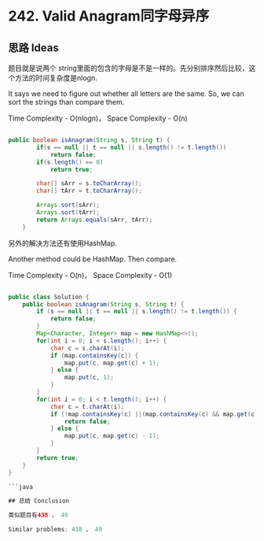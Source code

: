 # 242. Valid Anagram同字母异序
## 思路 Ideas
题目就是说两个 string里面的包含的字母是不是一样的。先分别排序然后比较，这个方法的时间复杂度是nlogn.

It says we need to figure out whether all letters are the same. So, we can sort the strings than compare them.

Time Complexity - O(nlogn)， Space Complexity - O(n)

```java

public boolean isAnagram(String s, String t) {
        if(s == null || t == null || s.length() != t.length())
            return false;
        if(s.length() == 0)
            return true;

        char[] sArr = s.toCharArray();
        char[] tArr = t.toCharArray();

        Arrays.sort(sArr);
        Arrays.sort(tArr);
        return Arrays.equals(sArr, tArr);
    }

```

另外的解决方法还有使用HashMap.

Another method could be HashMap. Then compare.

Time Complexity - O(n)， Space Complexity - O(1)

```java

public class Solution {
    public boolean isAnagram(String s, String t) {
        if (s == null || t == null || s.length() != t.length()) {
            return false;
        }
        Map<Character, Integer> map = new HashMap<>();
        for(int i = 0; i < s.length(); i++) {
            char c = s.charAt(i);
            if (map.containsKey(c)) {
                map.put(c, map.get(c) + 1);
            } else {
                map.put(c, 1);
            }
        }
        for(int i = 0; i < t.length(); i++) {
            char c = t.charAt(i);
            if (!map.containsKey(c) ||(map.containsKey(c) && map.get(c) == 0)) {
                return false;
            } else {
                map.put(c, map.get(c) - 1);
            }
        }
        return true;
    }
}

```java

## 总结 Conclusion 

类似题目有438 ， 49

Similar problems: 438 ， 49
